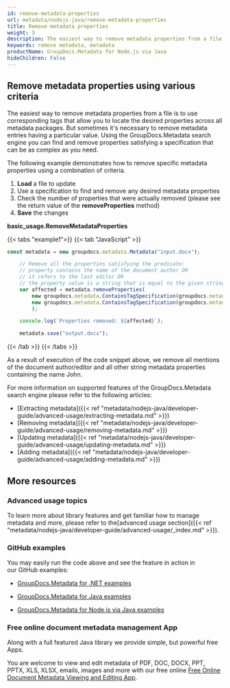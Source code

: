 ```yaml
---
id: remove-metadata-properties
url: metadata/nodejs-java/remove-metadata-properties
title: Remove metadata properties
weight: 3
description: The easiest way to remove metadata properties from a file is to use corresponding tags that allow you to locate the desired properties across all metadata packages.
keywords: remove metadata, metadata
productName: GroupDocs.Metadata for Node.js via Java
hideChildren: False
---
```

## Remove metadata properties using various criteria

The easiest way to remove metadata properties from a file is to use corresponding tags that allow you to locate the desired properties across all metadata packages. But sometimes it's necessary to remove metadata entries having a particular value. Using the GroupDocs.Metadata search engine you can find and remove properties satisfying a specification that can be as complex as you need.

The following example demonstrates how to remove specific metadata properties using a combination of criteria.

1.  **Load** a file to update
2.  Use a specification to find and remove any desired metadata properties
3.  Check the number of properties that were actually removed (please see the return value of the **removeProperties** method)
4.  **Save** the changes

**basic\_usage.RemoveMetadataProperties**

{{< tabs "example1">}}
{{< tab "JavaScript" >}}
```js
const metadata = new groupdocs.metadata.Metadata("input.docx");

    // Remove all the properties satisfying the predicate:
    // property contains the name of the document author OR
    // it refers to the last editor OR
    // the property value is a string that is equal to the given string "John" (to remove any mentions of John from the detected metadata)
    var affected = metadata.removeProperties(
        new groupdocs.metadata.ContainsTagSpecification(groupdocs.metadata.Tags.getPerson().getCreator()).or(
        new groupdocs.metadata.ContainsTagSpecification(groupdocs.metadata.Tags.getPerson().getEditor()))
        );

    console.log(`Properties removed: ${affected}`);

    metadata.save("output.docx");
```
{{< /tab >}}
{{< /tabs >}}

As a result of execution of the code snippet above, we remove all mentions of the document author/editor and all other string metadata properties containing the name John.

For more information on supported features of the GroupDocs.Metadata search engine please refer to the following articles:

*   [Extracting metadata]({{< ref "metadata/nodejs-java/developer-guide/advanced-usage/extracting-metadata.md" >}})
*   [Removing metadata]({{< ref "metadata/nodejs-java/developer-guide/advanced-usage/removing-metadata.md" >}})
*   [Updating metadata]({{< ref "metadata/nodejs-java/developer-guide/advanced-usage/updating-metadata.md" >}})
*   [Adding metadata]({{< ref "metadata/nodejs-java/developer-guide/advanced-usage/adding-metadata.md" >}})

## More resources

### Advanced usage topics

To learn more about library features and get familiar how to manage metadata and more, please refer to the[advanced usage section]({{< ref "metadata/nodejs-java/developer-guide/advanced-usage/_index.md" >}}).

### GitHub examples

You may easily run the code above and see the feature in action in our GitHub examples:

*   [GroupDocs.Metadata for .NET examples](https://github.com/groupdocs-metadata/GroupDocs.Metadata-for-.NET)
    
*   [GroupDocs.Metadata for Java examples](https://github.com/groupdocs-metadata/GroupDocs.Metadata-for-Java)

*   [GroupDocs.Metadata for Node.js via Java examples](https://github.com/groupdocs-metadata/GroupDocs.Metadata-for-Node.js-via-Java)
    

### Free online document metadata management App

Along with a full featured Java library we provide simple, but powerful free Apps.

You are welcome to view and edit metadata of PDF, DOC, DOCX, PPT, PPTX, XLS, XLSX, emails, images and more with our free online [Free Online Document Metadata Viewing and Editing App](https://products.groupdocs.app/metadata).
